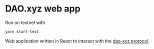 # DAO.xyz web app

Run on testnet with

```
yarn start-test
```

Web application written in React to interact with the [dao-xyz protocol](https://github.com/dao-xyzprotocol/dao-xyz-protocol).


